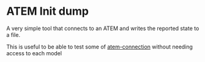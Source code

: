 # ATEM Init dump

A very simple tool that connects to an ATEM and writes the reported state to a file.

This is useful to be able to test some of [atem-connection](https://github.com/nrkno/tv-automation-atem-connection) without needing access to each model
